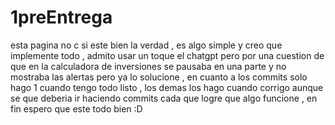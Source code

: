 # 1preEntrega
esta pagina no c si este bien la verdad , es algo simple y creo que implemente todo , admito usar un toque el chatgpt pero por una cuestion de que en la calculadora de inversiones se pausaba en una parte y no mostraba las alertas pero ya lo solucione , en cuanto a los commits solo hago 1 cuando tengo todo listo , los demas los hago cuando corrigo aunque se que deberia ir haciendo commits cada que logre que algo funcione , en fin espero que este todo bien :D